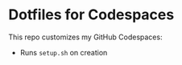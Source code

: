 # Dotfiles for Codespaces

This repo customizes my GitHub Codespaces:
- Runs `setup.sh` on creation
